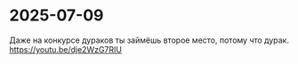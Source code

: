# 2025-07-09

Даже на конкурсе дураков ты займëшь второе место, потому что дурак.
https://youtu.be/dje2WzG7RIU

